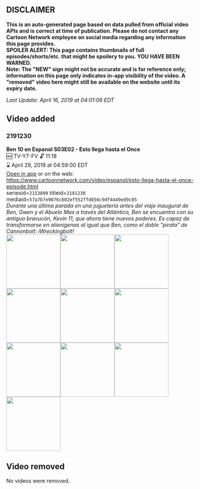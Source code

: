 ## DISCLAIMER
**This is an auto-generated page based on data pulled from official video APIs and is correct at time of publication. Please do not contact any Cartoon Network employee on social media regarding any information this page provides.**  
**SPOILER ALERT: This page contains thumbnails of full episodes/shorts/etc. that might be spoilery to you. YOU HAVE BEEN WARNED.**  
**Note: The "NEW" sign might not be accurate and is for reference only; information on this page only indicates in-app visibility of the video. A "removed" video here might still be available on the website until its expiry date.**  

_Last Update: April 16, 2019 at 04:01:06 EDT_
## Video added
### 2191230
**Ben 10 en Espanol S03E02 - Esto llega hasta el Once**  
🆕 TV-Y7-FV 🔓 11:18  
⌛ April 29, 2019 at 04:59:00 EDT  
[Open in app](https://tinyurl.com/y2zaudtb) or on the web: https://www.cartoonnetwork.com/video/espanol/esto-llega-hasta-el-once-episode.html  
seriesid=`2153899` titleid=`2191230` mediaid=`57a7b7e9076c602ef552ffd856c9df4449ed9c85`  
_Durante una última parada en una juguetería antes del viaje inaugural de Ben, Gwen y el Abuelo Max a través del Atlántico, Ben se encuentra con su antiguo bravucón, Kevin 11, que ahora tiene nuevos poderes. Es capaz de transformarse en alienígenas al igual que Ben, como el doble "pirata" de Cannonbolt: iWreckingbolt!_  
<a href="https://s3.amazonaws.com/cartoonorchestrator/2191230_001_1280x720.jpg"><img src="https://s3.amazonaws.com/cartoonorchestrator/2191230_001_640x360.jpg" height="144px" /></a><a href="https://s3.amazonaws.com/cartoonorchestrator/2191230_002_1280x720.jpg"><img src="https://s3.amazonaws.com/cartoonorchestrator/2191230_002_640x360.jpg" height="144px" /></a><a href="https://s3.amazonaws.com/cartoonorchestrator/2191230_003_1280x720.jpg"><img src="https://s3.amazonaws.com/cartoonorchestrator/2191230_003_640x360.jpg" height="144px" /></a><a href="https://s3.amazonaws.com/cartoonorchestrator/2191230_004_1280x720.jpg"><img src="https://s3.amazonaws.com/cartoonorchestrator/2191230_004_640x360.jpg" height="144px" /></a><a href="https://s3.amazonaws.com/cartoonorchestrator/2191230_005_1280x720.jpg"><img src="https://s3.amazonaws.com/cartoonorchestrator/2191230_005_640x360.jpg" height="144px" /></a><a href="https://s3.amazonaws.com/cartoonorchestrator/2191230_006_1280x720.jpg"><img src="https://s3.amazonaws.com/cartoonorchestrator/2191230_006_640x360.jpg" height="144px" /></a><a href="https://s3.amazonaws.com/cartoonorchestrator/2191230_007_1280x720.jpg"><img src="https://s3.amazonaws.com/cartoonorchestrator/2191230_007_640x360.jpg" height="144px" /></a><a href="https://s3.amazonaws.com/cartoonorchestrator/2191230_008_1280x720.jpg"><img src="https://s3.amazonaws.com/cartoonorchestrator/2191230_008_640x360.jpg" height="144px" /></a><a href="https://s3.amazonaws.com/cartoonorchestrator/2191230_009_1280x720.jpg"><img src="https://s3.amazonaws.com/cartoonorchestrator/2191230_009_640x360.jpg" height="144px" /></a><a href="https://s3.amazonaws.com/cartoonorchestrator/2191230_010_1280x720.jpg"><img src="https://s3.amazonaws.com/cartoonorchestrator/2191230_010_640x360.jpg" height="144px" /></a>
## Video removed
No videos were removed.
